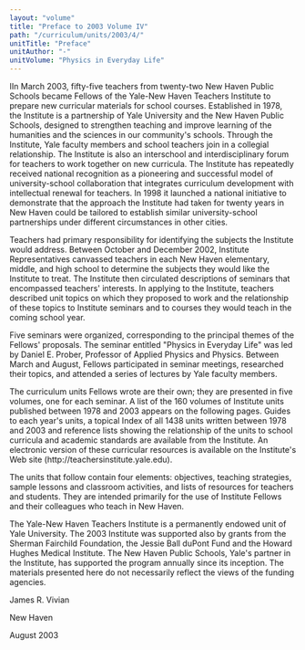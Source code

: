 ```yaml
---
layout: "volume"
title: "Preface to 2003 Volume IV"
path: "/curriculum/units/2003/4/"
unitTitle: "Preface"
unitAuthor: "-"
unitVolume: "Physics in Everyday Life"
---
```

<body>
<p>
IIn March 2003, fifty-five teachers from twenty-two New Haven Public Schools became Fellows of the Yale-New Haven Teachers Institute to prepare new curricular materials for school courses.  Established in 1978, the Institute is a partnership of Yale University and the New Haven Public Schools, designed to strengthen teaching and improve learning of the humanities and the sciences in our community's schools.  Through the Institute, Yale faculty members and school teachers join in a collegial relationship.  The Institute is also an interschool and interdisciplinary forum for teachers to work together on new curricula. The Institute has repeatedly received national recognition as a pioneering and successful model of university-school collaboration that integrates curriculum development with intellectual renewal for teachers.  In 1998 it launched a national initiative to demonstrate that the approach the Institute had taken for twenty years in New Haven could be tailored to establish similar university-school partnerships under different circumstances in other cities.
</p>
<p>
Teachers had primary responsibility for identifying the subjects the Institute would address. Between October and December 2002, Institute Representatives canvassed teachers in each New Haven elementary, middle, and high school to determine the subjects they would like the Institute to treat. The Institute then circulated descriptions of seminars that encompassed teachers' interests. In applying to the Institute, teachers described unit topics on which they proposed to work and the relationship of these topics to Institute seminars and to courses they would teach in the coming school year.
</p>
<p>
Five seminars were organized, corresponding to the principal themes of the Fellows' proposals. The seminar entitled "Physics in Everyday Life" was led by Daniel E. Prober, Professor of Applied Physics and Physics. Between March and August, Fellows participated in seminar meetings, researched their topics, and attended a series of lectures by Yale faculty members.
</p>
<p>
The curriculum units Fellows wrote are their own; they are presented in five volumes, one for each seminar.  A list of the 160 volumes of Institute units published between 1978 and 2003 appears on the following pages. Guides to each year's units, a topical Index of all 1438  units written between 1978 and 2003 and reference lists showing the relationship of the units to school curricula and academic standards are available from the Institute. An electronic version of these curricular resources is available on the Institute's Web site (http://teachersinstitute.yale.edu).
</p>
<p>
The units that follow contain four elements: objectives, teaching strategies, sample lessons and classroom activities, and lists of resources for teachers and students. They are intended primarily for the use of Institute Fellows and their colleagues who teach in New Haven.
</p>
<p>
The Yale-New Haven Teachers Institute is a permanently endowed unit of Yale University.  The 2003 Institute was supported also by grants from the Sherman Fairchild Foundation, the Jessie Ball duPont Fund and the Howard Hughes Medical Institute.  The New Haven Public Schools, Yale's partner in the Institute, has supported the program annually since its inception.  The materials presented here do not necessarily reflect the views of the funding agencies.
</p>
<p>
James R. Vivian
</p>
<p>
New Haven
</p>
<p>
August 2003
</p>
</body>